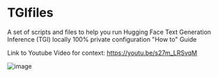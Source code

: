 # TGIfiles
A set of scripts and files to help you run Hugging Face Text Generation Inference (TGI) locally 100% private configuration "How to" Guide

Link to Youtube Video for context:  https://youtu.be/s27m_LRSvqM

![image](https://github.com/jjmlovesgit/TGIfiles/assets/47751509/b6ece768-8cba-4ff0-ab30-34c3ebb3d8fc)
